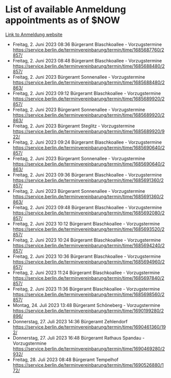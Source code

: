 # List of available Anmeldung appointments as of $NOW
[Link to Anmeldung website](https://service.berlin.de/terminvereinbarung/termin/tag.php?termin=1&anliegen[]=120686&dienstleisterlist=122210,122217,327316,122219,327312,122227,327314,122231,327346,122243,327348,122254,122252,329742,122260,329745,122262,329748,122271,327278,122273,327274,122277,327276,330436,122280,327294,122282,327290,122284,327292,122291,327270,122285,327266,122286,327264,122296,327268,150230,329760,122297,327286,122294,327284,122312,329763,122314,329775,122304,327330,122311,327334,122309,327332,317869,122281,327352,122279,329772,122283,122276,327324,122274,327326,122267,329766,122246,327318,122251,327320,122257,327322,122208,327298,122226,327300&herkunft=http%3A%2F%2Fservice.berlin.de%2Fdienstleistung%2F120686%2F)
- Freitag, 2. Juni 2023 08:36 Bürgeramt Blaschkoallee - Vorzugstermine https://service.berlin.de/terminvereinbarung/termin/time/1685687760/2857/
- Freitag, 2. Juni 2023 08:48 Bürgeramt Blaschkoallee - Vorzugstermine https://service.berlin.de/terminvereinbarung/termin/time/1685688480/2857/
- Freitag, 2. Juni 2023  Bürgeramt Sonnenallee - Vorzugstermine https://service.berlin.de/terminvereinbarung/termin/time/1685688480/2863/
- Freitag, 2. Juni 2023 09:12 Bürgeramt Blaschkoallee - Vorzugstermine https://service.berlin.de/terminvereinbarung/termin/time/1685689920/2857/
- Freitag, 2. Juni 2023  Bürgeramt Sonnenallee - Vorzugstermine https://service.berlin.de/terminvereinbarung/termin/time/1685689920/2863/
- Freitag, 2. Juni 2023  Bürgeramt Steglitz - Vorzugstermine https://service.berlin.de/terminvereinbarung/termin/time/1685689920/922/
- Freitag, 2. Juni 2023 09:24 Bürgeramt Blaschkoallee - Vorzugstermine https://service.berlin.de/terminvereinbarung/termin/time/1685690640/2857/
- Freitag, 2. Juni 2023  Bürgeramt Sonnenallee - Vorzugstermine https://service.berlin.de/terminvereinbarung/termin/time/1685690640/2863/
- Freitag, 2. Juni 2023 09:36 Bürgeramt Blaschkoallee - Vorzugstermine https://service.berlin.de/terminvereinbarung/termin/time/1685691360/2857/
- Freitag, 2. Juni 2023  Bürgeramt Sonnenallee - Vorzugstermine https://service.berlin.de/terminvereinbarung/termin/time/1685691360/2863/
- Freitag, 2. Juni 2023 09:48 Bürgeramt Blaschkoallee - Vorzugstermine https://service.berlin.de/terminvereinbarung/termin/time/1685692080/2857/
- Freitag, 2. Juni 2023 10:12 Bürgeramt Blaschkoallee - Vorzugstermine https://service.berlin.de/terminvereinbarung/termin/time/1685693520/2857/
- Freitag, 2. Juni 2023 10:24 Bürgeramt Blaschkoallee - Vorzugstermine https://service.berlin.de/terminvereinbarung/termin/time/1685694240/2857/
- Freitag, 2. Juni 2023 10:36 Bürgeramt Blaschkoallee - Vorzugstermine https://service.berlin.de/terminvereinbarung/termin/time/1685694960/2857/
- Freitag, 2. Juni 2023 11:24 Bürgeramt Blaschkoallee - Vorzugstermine https://service.berlin.de/terminvereinbarung/termin/time/1685697840/2857/
- Freitag, 2. Juni 2023 11:36 Bürgeramt Blaschkoallee - Vorzugstermine https://service.berlin.de/terminvereinbarung/termin/time/1685698560/2857/
- Montag, 24. Juli 2023 13:48 Bürgeramt Schöneberg - Vorzugstermine https://service.berlin.de/terminvereinbarung/termin/time/1690199280/2896/
- Donnerstag, 27. Juli 2023 14:36 Bürgeramt Zehlendorf https://service.berlin.de/terminvereinbarung/termin/time/1690461360/192/
- Donnerstag, 27. Juli 2023 16:48 Bürgeramt Rathaus Spandau - Vorzugstermine https://service.berlin.de/terminvereinbarung/termin/time/1690469280/2932/
- Freitag, 28. Juli 2023 08:48 Bürgeramt Tempelhof https://service.berlin.de/terminvereinbarung/termin/time/1690526880/172/
